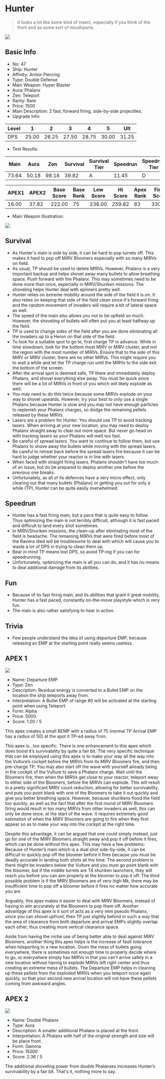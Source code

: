 # Hunter

> It looks a lot like some kind of insect, especially if you think of the front end as some sort of mouthparts.

<img src="/ships/ship_47.png" style={{zoom:1}}/>

## Basic Info

- No: 47
- Ship: Hunter
- Affinity: Armor Piercing
- Type: Double Defense
- Main Weapon: Hyper Blaster
- Aura: Phalanx
- Zen: Teleport
- Rarity: Rare
- Price: 1500
- Main Description: 2 fast, forward firing, side-by-side projectiles.
- Upgrade Info: 

| Level | 1 | 2 | 3 | 4 | 5 | Ult |
|--|--|--|--|--|--|--|
| DPS | 25.00 | 26.25 | 27.50 | 28.75 | 30.00 | 31.25 |

- Test Results: 

| Main | Aura | Zen | Survival | Survival Tier | Speedrun | Speedrun Tier | Fun | Fun Tier |
|--|--|--|--|--|--|--|--|--|
| 73.64 | 50.18 | 98.18 | 39.82 | A | 11.45 | D | 19.09 | D |

| APEX1 | APEX2 | Base Score | Base Rank | Low Score | Hi Score | Apex Rank | Final Score | FinalRank |
|--|--|--|--|--|--|--|--|--|
| 16.00 | 37.82 | 222.00 | 75 | 238.00 | 259.82 | 83 | 330.18 | 85 |

- Main Weapon Illustration:

<img src="/illustration/main_47.gif" style={{zoom:1}}/>

## Survival

- As Hunter's main is side by side, it can be hard to pop turrets off. This makes it hard to pop off MIRV Bloomers especially with so many MIRVs on field.
- As usual, TP should be used to delete MIRVs. However, Phalanx is a very important backup and helps shovel away many bullets to allow breathing space. Push forward with the Phalanx. This may sometimes need to be done more than once, especially in MIRV/Shuriken missions. The shoveling helps Hunter deal with spinners pretty well.
- Hunter relies on extreme mobility around the side of the field it is on. It also relies on keeping that side of the field clean since it's forward firing and the random movement of invaders will require a bit of lateral space as well.
- The speed of the main also allows you not to be upfield so much. However, the shoveling of bullets will often put you at least halfway up the field.
- TP is used to change sides of the field after you are done eliminating all the invaders up to a Heron on that side of the field.
- To look for a suitable spot to go to, first charge TP in advance. While in time slowdown, look for the bottom most MIRV or MIRV cluster, and not the region with the most number of MIRVs. Ensure that to the side of this MIRV or MIRV cluster, there are no other MIRVs. This might require you to wait a while and let the TP charge run until the MIRVs to the side exit the bottom of the screen.
- After the arrival spot is deemed safe, TP there and immediately deploy Phalanx, and shovel everything else away. You must be quick since there will be a lot of MIRVs in front of you which will likely explode as well.
- You may need to do this twice because some MIRVs explode on your way to shovel upwards. However, try your best to only use a single Phalanx because Hunter is slow and you may not have enough particles to replenish your Phalanx charges, so dodge the remaining pellets released by these MIRVs.
- Lasers are a problem for Hunter. You should use TP to avoid tracking lasers. When arriving at your new location, you may need to deploy Phalanx straight away to clear out more space. But never go head on with tracking lasers as your Phalanx will melt too fast.
- Be careful of spread lasers. You want to continue to follow them, but use Phalanx to shove away the bullets while moving with the spread lasers. Be careful to retreat back before the spread lasers fire because it can be hard to judge whether your reactor is in line with lasers.
- When faced with straight firing lasers, Phalanx shouldn't have too much of an issue, but do be prepared to deploy another one before the previous one breaks.
- Unfortunately, as all of its defences have a very micro effect, only clearing out that many bullets (Phalanx) or getting you out for only a while (TP), Hunter can be quite easily overwhelmed.

## Speedrun

- Hunter has a fast firing main, but a pace that is quite easy to follow. Thus optimizing the main is not terribly difficult, although it is fast paced and difficult to land every shot sometimes.
- In MIRV/Shuriken missions, the clean-up after eliminating most of the field is headache. The remaining MIRVs that were fired before most of the Ravens died will be troublesome to deal with which will cause you to waste a lot of DPS in trying to clean them up.
- Bear in mind TP means lost DPS, so avoid TP-ing if you can for speedrunning.
- Unfortunately, optimizing the main is all you can do, and it has no means to deal additional damage from its abilities.

## Fun

- Because of its fast firing main, and its abilities that grant it great mobility, Hunter has a fast paced, constantly on-the-move playstyle which is very fun.
- The main is also rather satisfying to hear in action.

## Trivia

- Few people understand the idea of using departure EMP, because releasing an EMP at the starting point really seems useless.

## APEX 1

<img src="/ships/ship_47_apex_1.png" style={{zoom:1}}/>

- Name: Departure EMP
- Type: Zen
- Description: Residual energy is converted to a Bullet EMP on the location the ship teleports away from.
- Interpretation: A Bullet EMP of range 80 will be activated at the starting point when using Teleport.
- Form: Alpha
- Price: 5000
- Score: 1.00 / 5

This apex creates a small BEMP with a radius of 75 (normal TP Arrival EMP has a radius of 50) at the spot it TP-ed away from.

This apex is...too specific. There is one enhancement to this apex which does boost it’s survivability by quite a fair bit. The very specific technique that can be employed using this apex is to make your way all the way into the Vulture’s cockpit before the MIRVs from its MIRV Bloomers fire, and then pre-charge TP. You may also start off the wave with yourself already being in the cockpit of the Vulture to save a Phalanx charge. Wait until the Bloomers fire, then when the MIRVs get close to your reactor, teleport away to either side of the Bloomers, before the MIRVs can explode. This will result in a pretty significant MIRV count reduction, allowing for better survivability, and puts you point blank with one of the Bloomers to take it out quickly and give you better breathing space. However, because shurikens flood the field too quickly, as well as the fact that after the first round of MIRV Bloomers firing would result in too many MIRVs from other invaders as well, this can only be done once, at the start of the wave. It requires extremely good estimation of when the MIRV Bloomers are going to fire when they first appear so as to make your way into the cockpit at the right time.

Despite this advantage, it can be argued that one could simply instead, just go for one of the MIRV Bloomers straight away and pop it off before it fires, which can be done without this apex. This may have a few problems: Because of Hunter’s main which is a dual shot side-by-side, it can be difficult to quickly pop off the bloomer before it fires because you must be deadly accurate in landing both shots all the time. The second problem is there might be invaders below the Vulture and you must go point blank with the bloomer, but if the middle turrets are T4 shuriken launchers, they will reach you before you can aim properly at the bloomer to pop it off. The third possible problem is if the MIRV Bloomers are of very high Mk, there may be insufficient time to pop off a bloomer before it fires no matter how accurate you are.

Arguably, this apex makes it easier to deal with MIRV Bloomers, instead of having to aim accurately at the Bloomers to pop them off. Another advantage of this apex is it sort of acts as a very mini pseudo Phalanx, since you can shovel upfront, then TP just slightly behind in such a way that the area of clearance from both departure and arrival EMPs slightly overlap each other, thus creating more vertical clearance space.

Aside from having the niche use of being better able to deal against MIRV Bloomers, another thing this apex helps is the increase of fault tolerance when teleporting to a new location. Given the mess of bullets going everywhere, there is sometimes not enough time to properly decide where to go, or everywhere simply has MIRVs in that you can’t arrive safely in a new location without having to explode MIRVs left right center and thus creating an extreme mess of bullets. The Departure EMP helps in cleaning up these pellets from the exploded MIRVs when you teleport once again quickly, so that your second new arrival location will not have these pellets coming from awkward angles.

## APEX 2

<img src="/ships/ship_47_apex_2.png" style={{zoom:1}}/>

- Name: Double Phalanx
- Type: Aura
- Description: A smaller additional Phalanx is placed at the front.
- Interpretation: A Phalanx with half of the original strength and size will be place front.
- Form: Gamma
- Price: 15000
- Score: 2.36 / 5

The additional shoveling power from double Phalanxes increases Hunter’s survivability by a fair bit. That's it, nothing more to say.
